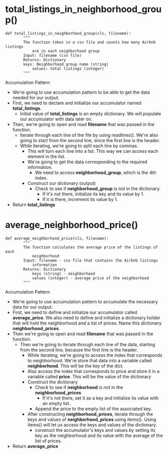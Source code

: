 # total_listings_in_neighborhood_group()
```
def total_listings_in_neighborhood_group(cls, filename):
        """
        The function takes in a csv file and counts how many Airbnb listings
            are in each neighborhood group
        Input: filename (csv file)
        Returns: Dictionary
        keys: Neighborhood group name (string)
            values: total listings (integer)
        """
```
Accumulation Pattern
* We're going to use accumulation pattern to be able to get the data needed for
    our output.
* First, we need to declare and initialize our accumulator named
    **total_listings**.
     * Initial value of **total_listings** is an empty dictionary. We will
        populate our accumulator with data later on.
* Then, we're going to open and read **filename** that was passed in the 
    function.
    * Iterate through each line of the file by using readlines(). We're also
        going to start from the second line, since the first line is the header.
    * While iterating, we're going to split each line by commas.
        * This will turn each line into a list. This way we can access each
            element in the list.
        * We're going to get the data corresponding to the required information.
            * We need to access **neighborhood_group**, which is the 4th index.
        * Construct our dictionary (output)
            * Check to see if **neighborhood_group** is not in the dicitonary.
                * If it's not there, initialize its key and its value by 1.
                * If it is there, increment its value by 1.
* Return **total_listings**

# average_neighborhood_price()
```
def average_neighborhood_price(cls, filename):
        """
        The function calculates the average price of the listings of each
            neighborhood
        Input: filename - csv file that contains the Airbnb listings
            information
        Returns: Dictionary
            keys (string) - neighborhood
            values (integer) - average price of the neighborhood
        """
```
Accumulation Pattern
* We're going to use accumulation pattern to accumulate the necessary data for
    our output.
* First, we need to define and initialize our accumulator called
    **average_price**. We also need to define and initialize a dictionary holder
    that will hold the neighborhood and a list of prices. Name this dictionary
    **neighborhood_prices**.
* Then we're going to open and read **filename** that was passed in the
    function.
    * Then we're going to iterate through each line of the data, starting from the
    second line, because the first line is the header.
        * While iterating, we're going to access the index that corresponds to
            neighborhood. We're store that data into a variable called
            **neighborhood**. This will be the key of the dict.
        * Also access the index that corresponds to price and store it in a
            variable called **price**. This will be the value of the dictionary
        * Construct the dictionary
            * Check to see if **neighborhood** is not in the
            **neighborhood_prices**
                * If it's not there, set it as a key and initialize its value
                    with an empty list.
            * Append the price to the empty list of the associated key.
        * After constructing **neighborhood_prices**, iterate through the keys
            and values of **neighborhood_prices** using items(). Using items()
            will let us access the keys and values of the dictionary.
            * construct the accumulator's keys and values by setting its key as
                the neighborhood and its value with the average of the list of
                prices.
* Return **average_price**

